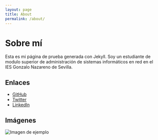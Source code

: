 ```yaml
---
layout: page
title: About
permalink: /about/
---
```


# Sobre mí

Esta es mi página de prueba generada con Jekyll. Soy un estudiante de modulo superior de administración de sistemas informáticos en red en el IES Gonzalo Nazareno de Sevilla.

## Enlaces

- [GitHub](https://github.com/apalgar24)
- [Twitter](https://twitter.com/apalgar24)
- [LinkedIn](https://www.linkedin.com/in/antonio-palgar-fernandez-5b1b1b1b1/)

## Imágenes

![Imagen de ejemplo](https://as01.epimg.net/meristation/imagenes/2021/12/14/noticias/1639515056_269914_1639515098_noticia_normal.jpg)
